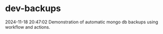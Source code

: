 # dev-backups
2024-11-18 20:47:02 Demonstration of automatic mongo db backups using workflow and actions.
